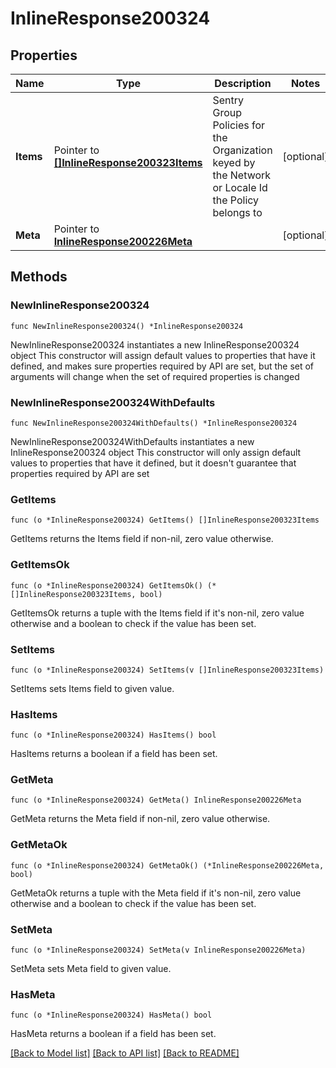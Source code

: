 # InlineResponse200324

## Properties

Name | Type | Description | Notes
------------ | ------------- | ------------- | -------------
**Items** | Pointer to [**[]InlineResponse200323Items**](InlineResponse200323Items.md) | Sentry Group Policies for the Organization keyed by the Network or Locale Id the Policy belongs to | [optional] 
**Meta** | Pointer to [**InlineResponse200226Meta**](InlineResponse200226Meta.md) |  | [optional] 

## Methods

### NewInlineResponse200324

`func NewInlineResponse200324() *InlineResponse200324`

NewInlineResponse200324 instantiates a new InlineResponse200324 object
This constructor will assign default values to properties that have it defined,
and makes sure properties required by API are set, but the set of arguments
will change when the set of required properties is changed

### NewInlineResponse200324WithDefaults

`func NewInlineResponse200324WithDefaults() *InlineResponse200324`

NewInlineResponse200324WithDefaults instantiates a new InlineResponse200324 object
This constructor will only assign default values to properties that have it defined,
but it doesn't guarantee that properties required by API are set

### GetItems

`func (o *InlineResponse200324) GetItems() []InlineResponse200323Items`

GetItems returns the Items field if non-nil, zero value otherwise.

### GetItemsOk

`func (o *InlineResponse200324) GetItemsOk() (*[]InlineResponse200323Items, bool)`

GetItemsOk returns a tuple with the Items field if it's non-nil, zero value otherwise
and a boolean to check if the value has been set.

### SetItems

`func (o *InlineResponse200324) SetItems(v []InlineResponse200323Items)`

SetItems sets Items field to given value.

### HasItems

`func (o *InlineResponse200324) HasItems() bool`

HasItems returns a boolean if a field has been set.

### GetMeta

`func (o *InlineResponse200324) GetMeta() InlineResponse200226Meta`

GetMeta returns the Meta field if non-nil, zero value otherwise.

### GetMetaOk

`func (o *InlineResponse200324) GetMetaOk() (*InlineResponse200226Meta, bool)`

GetMetaOk returns a tuple with the Meta field if it's non-nil, zero value otherwise
and a boolean to check if the value has been set.

### SetMeta

`func (o *InlineResponse200324) SetMeta(v InlineResponse200226Meta)`

SetMeta sets Meta field to given value.

### HasMeta

`func (o *InlineResponse200324) HasMeta() bool`

HasMeta returns a boolean if a field has been set.


[[Back to Model list]](../README.md#documentation-for-models) [[Back to API list]](../README.md#documentation-for-api-endpoints) [[Back to README]](../README.md)


